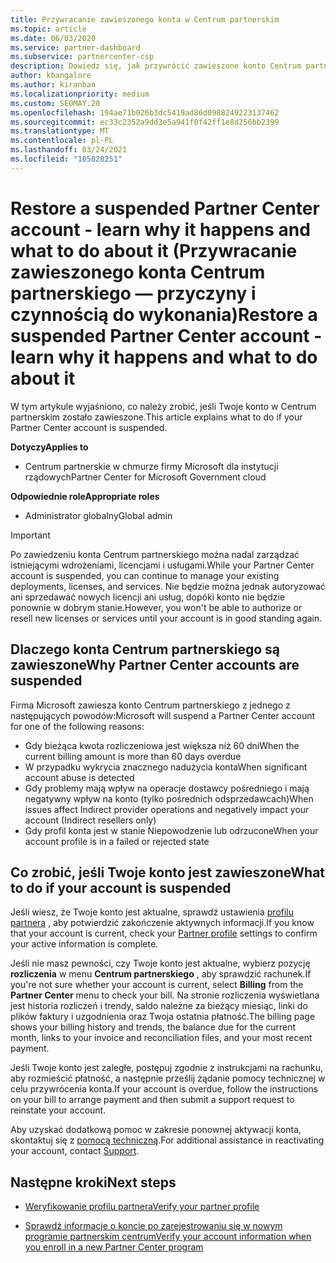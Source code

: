 ```yaml
---
title: Przywracanie zawieszonego konta w Centrum partnerskim
ms.topic: article
ms.date: 06/03/2020
ms.service: partner-dashboard
ms.subservice: partnercenter-csp
description: Dowiedz się, jak przywrócić zawieszone konto Centrum partnerskiego, przyczyny zawieszenia konta partnera i sposobu korzystania z konta podczas zawieszenia.
author: kbangalore
ms.author: kiranban
ms.localizationpriority: medium
ms.custom: SEOMAY.20
ms.openlocfilehash: 194ae71b026b3dc5419ad86d0988249223137462
ms.sourcegitcommit: ec33c2352a9dd3e5a941f0f42ff1e8d256bb2399
ms.translationtype: MT
ms.contentlocale: pl-PL
ms.lasthandoff: 03/24/2021
ms.locfileid: "105028251"
---
```

# <a name="restore-a-suspended-partner-center-account---learn-why-it-happens-and-what-to-do-about-it"></a><span data-ttu-id="17b99-103">Restore a suspended Partner Center account - learn why it happens and what to do about it (Przywracanie zawieszonego konta Centrum partnerskiego — przyczyny i czynnością do wykonania)</span><span class="sxs-lookup"><span data-stu-id="17b99-103">Restore a suspended Partner Center account - learn why it happens and what to do about it</span></span>

<span data-ttu-id="17b99-104">W tym artykule wyjaśniono, co należy zrobić, jeśli Twoje konto w Centrum partnerskim zostało zawieszone.</span><span class="sxs-lookup"><span data-stu-id="17b99-104">This article explains what to do if your Partner Center account is suspended.</span></span>

<span data-ttu-id="17b99-105">**Dotyczy**</span><span class="sxs-lookup"><span data-stu-id="17b99-105">**Applies to**</span></span>

- <span data-ttu-id="17b99-106">Centrum partnerskie w chmurze firmy Microsoft dla instytucji rządowych</span><span class="sxs-lookup"><span data-stu-id="17b99-106">Partner Center for Microsoft Government cloud</span></span>

<span data-ttu-id="17b99-107">**Odpowiednie role**</span><span class="sxs-lookup"><span data-stu-id="17b99-107">**Appropriate roles**</span></span>

- <span data-ttu-id="17b99-108">Administrator globalny</span><span class="sxs-lookup"><span data-stu-id="17b99-108">Global admin</span></span>


> [!IMPORTANT]  
> <span data-ttu-id="17b99-109">Po zawiedzeniu konta Centrum partnerskiego można nadal zarządzać istniejącymi wdrożeniami, licencjami i usługami.</span><span class="sxs-lookup"><span data-stu-id="17b99-109">While your Partner Center account is suspended, you can continue to manage your existing deployments, licenses, and services.</span></span> <span data-ttu-id="17b99-110">Nie będzie można jednak autoryzować ani sprzedawać nowych licencji ani usług, dopóki konto nie będzie ponownie w dobrym stanie.</span><span class="sxs-lookup"><span data-stu-id="17b99-110">However, you won't be able to authorize or resell new licenses or services until your account is in good standing again.</span></span>

## <a name="why-partner-center-accounts-are-suspended"></a><span data-ttu-id="17b99-111">Dlaczego konta Centrum partnerskiego są zawieszone</span><span class="sxs-lookup"><span data-stu-id="17b99-111">Why Partner Center accounts are suspended</span></span>

<span data-ttu-id="17b99-112">Firma Microsoft zawiesza konto Centrum partnerskiego z jednego z następujących powodów:</span><span class="sxs-lookup"><span data-stu-id="17b99-112">Microsoft will suspend a Partner Center account for one of the following reasons:</span></span>

- <span data-ttu-id="17b99-113">Gdy bieżąca kwota rozliczeniowa jest większa niż 60 dni</span><span class="sxs-lookup"><span data-stu-id="17b99-113">When the current billing amount is more than 60 days overdue</span></span>
- <span data-ttu-id="17b99-114">W przypadku wykrycia znacznego nadużycia konta</span><span class="sxs-lookup"><span data-stu-id="17b99-114">When significant account abuse is detected</span></span>
- <span data-ttu-id="17b99-115">Gdy problemy mają wpływ na operacje dostawcy pośredniego i mają negatywny wpływ na konto (tylko pośrednich odsprzedawcach)</span><span class="sxs-lookup"><span data-stu-id="17b99-115">When issues affect Indirect provider operations and negatively impact your account (Indirect resellers only)</span></span>
- <span data-ttu-id="17b99-116">Gdy profil konta jest w stanie Niepowodzenie lub odrzucone</span><span class="sxs-lookup"><span data-stu-id="17b99-116">When your account profile is in a failed or rejected state</span></span>

## <a name="what-to-do-if-your-account-is-suspended"></a><span data-ttu-id="17b99-117">Co zrobić, jeśli Twoje konto jest zawieszone</span><span class="sxs-lookup"><span data-stu-id="17b99-117">What to do if your account is suspended</span></span>

<span data-ttu-id="17b99-118">Jeśli wiesz, że Twoje konto jest aktualne, sprawdź ustawienia [profilu partnera](https://partner.microsoft.com/pcv/accountsettings/partnerprofile) , aby potwierdzić zakończenie aktywnych informacji.</span><span class="sxs-lookup"><span data-stu-id="17b99-118">If you know that your account is current, check your [Partner profile](https://partner.microsoft.com/pcv/accountsettings/partnerprofile) settings to confirm your active information is complete.</span></span> 

<span data-ttu-id="17b99-119">Jeśli nie masz pewności, czy Twoje konto jest aktualne, wybierz pozycję **rozliczenia** w menu **Centrum partnerskiego** , aby sprawdzić rachunek.</span><span class="sxs-lookup"><span data-stu-id="17b99-119">If you're not sure whether your account is current, select **Billing** from the **Partner Center** menu to check your bill.</span></span> <span data-ttu-id="17b99-120">Na stronie rozliczenia wyświetlana jest historia rozliczeń i trendy, saldo należne za bieżący miesiąc, linki do plików faktury i uzgodnienia oraz Twoja ostatnia płatność.</span><span class="sxs-lookup"><span data-stu-id="17b99-120">The billing page shows your billing history and trends, the balance due for the current month, links to your invoice and reconciliation files, and your most recent payment.</span></span>

<span data-ttu-id="17b99-121">Jeśli Twoje konto jest zaległe, postępuj zgodnie z instrukcjami na rachunku, aby rozmieścić płatność, a następnie prześlij żądanie pomocy technicznej w celu przywrócenia konta.</span><span class="sxs-lookup"><span data-stu-id="17b99-121">If your account is overdue, follow the instructions on your bill to arrange payment and then submit a support request to reinstate your account.</span></span> 

<span data-ttu-id="17b99-122">Aby uzyskać dodatkową pomoc w zakresie ponownej aktywacji konta, skontaktuj się z [pomocą techniczną](https://partner.microsoft.com/dashboard/support/csp/servicerequests/create).</span><span class="sxs-lookup"><span data-stu-id="17b99-122">For additional assistance in reactivating your account, contact [Support](https://partner.microsoft.com/dashboard/support/csp/servicerequests/create).</span></span>

## <a name="next-steps"></a><span data-ttu-id="17b99-123">Następne kroki</span><span class="sxs-lookup"><span data-stu-id="17b99-123">Next steps</span></span>

- [<span data-ttu-id="17b99-124">Weryfikowanie profilu partnera</span><span class="sxs-lookup"><span data-stu-id="17b99-124">Verify your partner profile</span></span>](update-your-partner-profile.md)

- [<span data-ttu-id="17b99-125">Sprawdź informacje o koncie po zarejestrowaniu się w nowym programie partnerskim centrum</span><span class="sxs-lookup"><span data-stu-id="17b99-125">Verify your account information when you enroll in a new Partner Center program</span></span>](verification-responses.md)
